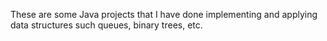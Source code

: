 These are some Java projects that I have done implementing and applying data structures such queues, binary trees, etc.
